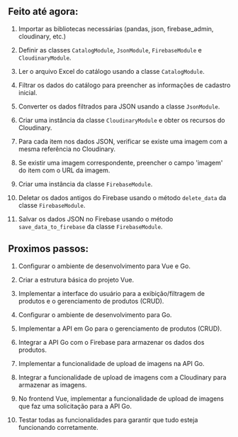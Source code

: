 ## Feito até agora:
1. Importar as bibliotecas necessárias (pandas, json, firebase_admin, cloudinary, etc.)

2. Definir as classes `CatalogModule`, `JsonModule`, `FirebaseModule` e `CloudinaryModule`.

3. Ler o arquivo Excel do catálogo usando a classe `CatalogModule`.

4. Filtrar os dados do catálogo para preencher as informações de cadastro inicial.

5. Converter os dados filtrados para JSON usando a classe `JsonModule`.

6. Criar uma instância da classe `CloudinaryModule` e obter os recursos do Cloudinary.

7. Para cada item nos dados JSON, verificar se existe uma imagem com a mesma referência no Cloudinary.

8. Se existir uma imagem correspondente, preencher o campo 'imagem' do item com o URL da imagem.

9. Criar uma instância da classe `FirebaseModule`.

10. Deletar os dados antigos do Firebase usando o método `delete_data` da classe `FirebaseModule`.

11. Salvar os dados JSON no Firebase usando o método `save_data_to_firebase` da classe `FirebaseModule`.

## Proximos passos:
1. Configurar o ambiente de desenvolvimento para Vue e Go.

2. Criar a estrutura básica do projeto Vue.

3. Implementar a interface do usuário para a exibição/filtragem de produtos e o gerenciamento de produtos (CRUD).

4. Configurar o ambiente de desenvolvimento para Go.

5. Implementar a API em Go para o gerenciamento de produtos (CRUD).

6. Integrar a API Go com o Firebase para armazenar os dados dos produtos.

7. Implementar a funcionalidade de upload de imagens na API Go.

8. Integrar a funcionalidade de upload de imagens com a Cloudinary para armazenar as imagens.

9. No frontend Vue, implementar a funcionalidade de upload de imagens que faz uma solicitação para a API Go.

10. Testar todas as funcionalidades para garantir que tudo esteja funcionando corretamente.